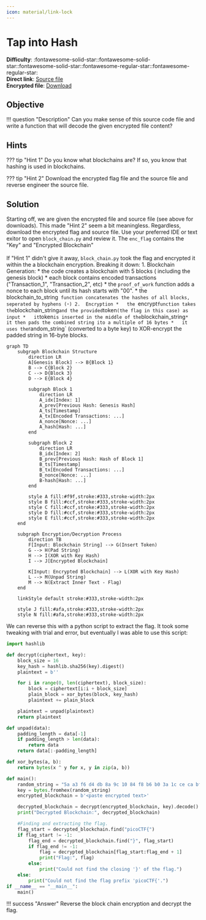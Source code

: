 ```yaml
---
icon: material/link-lock
---
```


# Tap into Hash

**Difficulty**: :fontawesome-solid-star::fontawesome-solid-star::fontawesome-solid-star::fontawesome-regular-star::fontawesome-regular-star:<br/>
**Direct link**: [Source file](./assets/block_chain.py)<br/>
**Encrypted file**: [Download](./assets/enc_flag)<br/>

## Objective

!!! question "Description"
    Can you make sense of this source code file and write a function that will decode the given encrypted file content?

## Hints

??? tip "Hint 1"
    Do you know what blockchains are? If so, you know that hashing is used in blockchains.

??? tip "Hint 2"
    Download the encrypted flag file and the source file and reverse engineer the source file.

## Solution

Starting off, we are given the encrypted file and source file (see above for downloads). This made "Hint 2" seem a bit meaningless. Regardless, download the encrypted flag and source file. Use your preferred IDE or text exitor to open `block_chain.py` and review it. The `enc_flag` contains the "Key" and "Encrypted Blockchain"<br/>
<br/>
If "Hint 1" didn't give it away, `block_chain.py` took the flag and encrypted it within the a blockchain encryption. Breaking it down:
    1.  Blockchain Generation:
        *   the code creates a blockchain with 5 blocks ( including the genesis block)
        *   each block contains encoded transactions ("Transaction_1", "Transaction_2", etc)
        *   the `proof_of_work` function adds a nonce to each block until its hash starts with "00".
        *   the blockchain_to_string` function concatenates the hashes of all blocks, seperated by hyphens (`-`)
    2.  Encryption
        *   the `encrypt` function takes the `blockchain_string` and the provided `token` (the flag in this case) as input
        *   it `token` is inserted in the middle of the `blockchain_string`
        *   it then pads the combined string ito a multiple of 16 bytes
        *   it uses the `random_string` (converted to a byte key) to XOR-encrypt the padded string in 16-byte blocks.

``` mermaid
graph TD
    subgraph Blockchain Structure
        direction LR
        A[Genesis Block] --> B{Block 1}
        B --> C{Block 2}
        C --> D{Block 3}
        D --> E{Block 4}

        subgraph Block 1
            direction LR
            A_idx[Index: 1]
            A_prev[Previous Hash: Genesis Hash]
            A_ts[Timestamp]
            A_tx[Encoded Transactions: ...]
            A_nonce[Nonce: ...]
            A_hash[Hash: ...]
        end

        subgraph Block 2
            direction LR
            B_idx[Index: 2]
            B_prev[Previous Hash: Hash of Block 1]
            B_ts[Timestamp]
            B_tx[Encoded Transactions: ...]
            B_nonce[Nonce: ...]
            B-hash[Hash: ...]
        end

        style A fill:#f9f,stroke:#333,stroke-width:2px
        style B fill:#ccf,stroke:#333,stroke-width:2px
        style C fill:#ccf,stroke:#333,stroke-width:2px
        style D fill:#ccf,stroke:#333,stroke-width:2px
        style E fill:#ccf,stroke:#333,stroke-width:2px
    end

    subgraph Encryption/Decryption Process
        direction TB
        F[Input: Blockchain String] --> G(Insert Token)
        G --> H(Pad String)
        H --> I(XOR with Key Hash)
        I --> J[Encrypted Blockchain]

        K[Input: Encrypted Blockchain] --> L(XOR with Key Hash)
        L --> M(Unpad String)
        M --> N(Extract Inner Text - Flag)
    end

    linkStyle default stroke:#333,stroke-width:2px

    style J fill:#afa,stroke:#333,stroke-width:2px
    style N fill:#afa,stroke:#333,stroke-width:2px
```

We can reverse this with a python script to extract the flag. It took some tweaking with trial and error, but eventually I was able to use this script:

```python title="decrypt.py" linenums="1"
import hashlib

def decrypt(ciphertext, key):
    block_size = 16
    key_hash = hashlib.sha256(key).digest()
    plaintext = b''

    for i in range(0, len(ciphertext), block_size):
        block = ciphertext[i:i + block_size]
        plain_block = xor_bytes(block, key_hash)
        plaintext += plain_block

    plaintext = unpad(plaintext)
    return plaintext

def unpad(data):
    padding_length = data[-1]
    if padding_length > len(data):
        return data
    return data[:-padding_length]

def xor_bytes(a, b):
    return bytes(x ^ y for x, y in zip(a, b))

def main():
    random_string = "5a a3 f6 d4 db 8a 9c 10 84 f8 b6 b0 3a 1c ce ca bf 58 96 9d 87 09 6d d6 be 34 61 c5 d5 91 5e 98".replace(" ", "")
    key = bytes.fromhex(random_string)
    encrypted_blockchain = b'<paste encrypted text>'

    decrypted_blockchain = decrypt(encrypted_blockchain, key).decode()
    print("Decrypted Blockchain:", decrypted_blockchain)

    #Finding and extracting the flag.
    flag_start = decrypted_blockchain.find("picoCTF{")
    if flag_start != -1:
        flag_end = decrypted_blockchain.find("}", flag_start)
        if flag_end != -1:
            flag = decrypted_blockchain[flag_start:flag_end + 1]
            print("Flag:", flag)
        else:
            print("Could not find the closing '}' of the flag.")
    else:
        print("Could not find the flag prefix 'picoCTF{'.")
if __name__ == "__main__":
    main()
```

!!! success "Answer"
    Reverse the block chain encryption and decrypt the flag.
